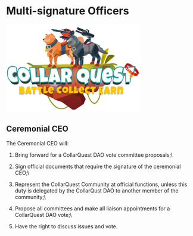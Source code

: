 # Multi-signature Officers

![CollarQuest a Metaverse Play2Earn Ecosystem](../../.gitbook/assets/CQ-Title.png)



## Ceremonial CEO

The Ceremonial CEO will:

1. Bring forward for a CollarQuest DAO vote committee proposals;\

2. Sign official documents that require the signature of the ceremonial CEO;\

3. Represent the CollarQuest Community at official functions, unless this duty is delegated by the CollarQust DAO to another member of the community;\

4. Propose all committees and make all liaison appointments for a CollarQuest DAO vote;\

5. Have the right to discuss issues and vote.
